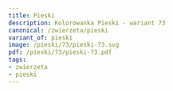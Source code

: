 ```yaml
---
title: Pieski
description: Kolorowanka Pieski - wariant 73
canonical: /zwierzeta/pieski
variant_of: pieski
image: /pieski/73/pieski-73.svg
pdf: /pieski/73/pieski-73.pdf
tags:
- zwierzeta
- pieski
---
```

